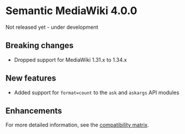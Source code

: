 # Semantic MediaWiki 4.0.0

Not released yet - under development

## Breaking changes

* Dropped support for MediaWiki 1.31.x to 1.34.x

## New features

* Added support for `format=count` to the `ask` and `askargs` API modules

## Enhancements

For more detailed information, see the [compatibility matrix](../COMPATIBILITY.md#compatibility).
